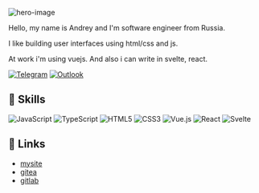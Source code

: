 ![hero-image](https://andreyparfenov.com/static/github-readme-image.svg)

Hello, my name is Andrey and I'm software engineer from Russia.

I like building user interfaces using html/css and js.

At work i'm using vuejs. And also i can write in svelte, react.

[![Telegram](https://img.shields.io/badge/Telegram-2CA5E0?style=for-the-badge&logo=telegram&logoColor=white)](https://t.me/rawkangaroo)
[![Outlook](https://img.shields.io/badge/Microsoft_Outlook-0078D4?style=for-the-badge&logo=microsoft-outlook&logoColor=white)](mailto:asleeppiano@outlook.com)

## :briefcase: Skills

![JavaScript](https://img.shields.io/badge/javascript-%23323330.svg?style=for-the-badge&logo=javascript&logoColor=%23F7DF1E)
![TypeScript](https://img.shields.io/badge/typescript-%23007ACC.svg?style=for-the-badge&logo=typescript&logoColor=white)
![HTML5](https://img.shields.io/badge/html5-%23E34F26.svg?style=for-the-badge&logo=html5&logoColor=white)
![CSS3](https://img.shields.io/badge/css3-%231572B6.svg?style=for-the-badge&logo=css3&logoColor=white)
![Vue.js](https://img.shields.io/badge/vuejs-%2335495e.svg?style=for-the-badge&logo=vuedotjs&logoColor=%234FC08D)
![React](https://img.shields.io/badge/react-%2320232a.svg?style=for-the-badge&logo=react&logoColor=%2361DAFB)
![Svelte](https://img.shields.io/badge/svelte-%23f1413d.svg?style=for-the-badge&logo=svelte&logoColor=white)

## :link: Links

- [mysite](https://andreyparfenov.com)
- [gitea](https://gitea.andreyparfenov.com)
- [gitlab](https://gitlab.com/asleeppiano)
